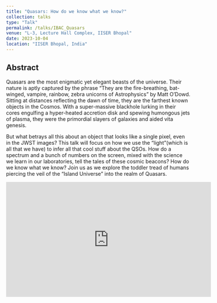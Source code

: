 ```yaml
---
title: "Quasars: How do we know what we know?"
collection: talks
type: "Talk"
permalink: /talks/IBAC_Quasars
venue: "L-3, Lecture Hall Complex, IISER Bhopal"
date: 2023-10-04
location: "IISER Bhopal, India"
---
```


## Abstract
Quasars are the most enigmatic yet elegant beasts of the universe. Their nature is aptly captured by the phrase “They are the fire-breathing, bat-winged, vampire, rainbow, zebra unicorns of Astrophysics” by Matt O’Dowd. Sitting at distances reflecting the dawn of time, they are the farthest known objects in the Cosmos. With a super-massive blackhole lurking in their cores engulfing a hyper-heated accretion disk and spewing humongous jets of plasma, they were the primordial slayers of galaxies and aided vita genesis.

But what betrays all this about an object that looks like a single pixel, even in the JWST images? This talk will focus on how we use the “light”(which is all that we have) to infer all that cool stuff about the QSOs. How do a spectrum and a bunch of numbers on the screen, mixed with the science we learn in our laboratories, tell the tales of these cosmic beacons? How do we know what we know? Join us as we explore the toddler tread of humans piercing the veil of the “Island Universe” into the realm of Quasars.

<iframe width="560" height="315" src="https://www.youtube.com/embed/kxTYp2lKp3w?si=nrrs61U0KtAtwt17" frameborder="0" allowfullscreen></iframe>
